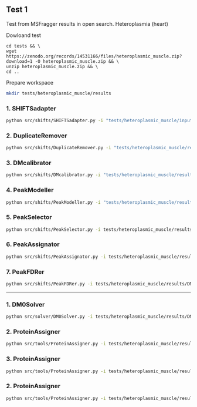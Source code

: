 ## Test 1

Test from MSFragger results in open search. Heteroplasmia (heart)

Dowloand test

```
cd tests && \
wget https://zenodo.org/records/14531166/files/heteroplasmic_muscle.zip?download=1 -O heteroplasmic_muscle.zip && \
unzip heteroplasmic_muscle.zip && \
cd ..
```

Prepare workspace
```bash
mkdir tests/heteroplasmic_muscle/results
```

### 1. SHIFTSadapter

```bash
python src/shifts/SHIFTSadapter.py -i "tests/heteroplasmic_muscle/inputs/msfragger/*.tsv" -o tests/heteroplasmic_muscle/results
```

### 2. DuplicateRemover

```bash
python src/shifts/DuplicateRemover.py -i "tests/heteroplasmic_muscle/results/*_SHIFTS.feather" -c tests/heteroplasmic_muscle/inputs/params.ini
```

### 3. DMcalibrator

```bash
python src/shifts/DMcalibrator.py -i "tests/heteroplasmic_muscle/results/*_SHIFTS_Unique.feather" -c tests/heteroplasmic_muscle/inputs/params.ini
```

### 4. PeakModeller

```bash
python src/shifts/PeakModeller.py -i "tests/heteroplasmic_muscle/results/*_SHIFTS_Unique_calibrated.feather" -c tests/heteroplasmic_muscle/inputs/params.ini
```

### 5. PeakSelector

```bash
python src/shifts/PeakSelector.py -i tests/heteroplasmic_muscle/results/DMHistogram.tsv -c tests/heteroplasmic_muscle/inputs/params.ini
```

### 6. PeakAssignator

```bash
python src/shifts/PeakAssignator.py -i tests/heteroplasmic_muscle/results/DMTable.feather -a tests/heteroplasmic_muscle/results/PeakSelector_ApexList.txt -c tests/heteroplasmic_muscle/inputs/params.ini
```

### 7. PeakFDRer

```bash
python src/shifts/PeakFDRer.py -i tests/heteroplasmic_muscle/results/DMTable_PeakAssignation.feather -e tests/heteroplasmic_muscle/inputs/exp_table.tsv -c tests/heteroplasmic_muscle/inputs/params.ini
```

___


### 1. DM0Solver

```bash
python src/solver/DM0Solver.py -i tests/heteroplasmic_muscle/results/DMTable_PeakAssignation_FDRfiltered.tsv -a tests/heteroplasmic_muscle/results/PeakSelector_ApexList.txt -c tests/heteroplasmic_muscle/inputs/params.ini
```

### 2. ProteinAssigner

```bash
python src/tools/ProteinAssigner.py -i tests/heteroplasmic_muscle/results/DMTable_PeakAssignation_FDRfiltered_DM0S.txt -f tests/heteroplasmic_muscle/inputs/database.fasta -o tests/heteroplasmic_muscle/results/DMTable_PeakAssignation_FDRfiltered_DM0S_PA.txt -c tests/heteroplasmic_muscle/inputs/params.ini
```

### 3. ProteinAssigner

```bash
python src/tools/ProteinAssigner.py -i tests/heteroplasmic_muscle/results/DMTable_PeakAssignation_FDRfiltered_DM0S.txt -f tests/heteroplasmic_muscle/inputs/database.fasta -o tests/heteroplasmic_muscle/results/DMTable_PeakAssignation_FDRfiltered_DM0S_PA.txt -c tests/heteroplasmic_muscle/inputs/params.ini
```

### 2. ProteinAssigner

```bash
python src/tools/ProteinAssigner.py -i tests/heteroplasmic_muscle/results/DMTable_PeakAssignation_FDRfiltered_DM0S.txt -f tests/heteroplasmic_muscle/inputs/database.fasta -o tests/heteroplasmic_muscle/results/DMTable_PeakAssignation_FDRfiltered_DM0S_PA.txt -c tests/heteroplasmic_muscle/inputs/params.ini
```
